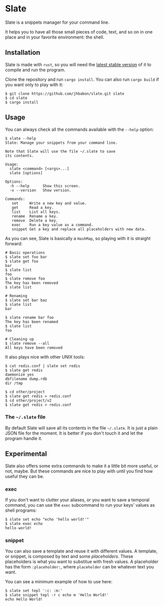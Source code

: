 # Slate

Slate is a snippets manager for your command line.

It helps you to have all those small pieces of code, text, and so on in one place and in your favorite environment: the shell.

## Installation

Slate is made with `rust`, so you will need the [latest stable version](https://www.rust-lang.org/downloads.html) of it to compile and run the program.

Clone the repository and run `cargo install`. You can also run `cargo build` if you want only to play with it:

```
$ git clone https://github.com/jhbabon/slate.git slate
$ cd slate
$ cargo install
```

## Usage

You can always check all the commands available with the `--help` option:

```
$ slate --help
Slate: Manage your snippets from your command line.

Note that Slate will use the file ~/.slate to save
its contents.

Usage:
  slate <command> [<args>...]
  slate [options]

Options:
  -h --help      Show this screen.
  -v --version   Show version.

Commands:
   set     Write a new key and value.
   get     Read a key.
   list    List all keys.
   rename  Rename a key.
   remove  Delete a key.
   exec    Run a key value as a command.
   snippet Get a key and replace all placeholders with new data.
```

As you can see, Slate is basically a `HashMap`, so playing with it is straight forward:

```
# Basic operations
$ slate set foo bar
$ slate get foo
bar
$ slate list
foo
$ slate remove foo
The key has been removed
$ slate list

# Renaming
$ slate set bar baz
$ slate list
bar

$ slate rename bar foo
The key has been renamed
$ slate list
foo

# Cleaning up
$ slate remove --all
All keys have been removed
```

It also plays nice with other UNIX tools:

```
$ cat redis.conf | slate set redis
$ slate get redis
daemonize yes
dbfilename dump.rdb
dir /tmp

$ cd other/project
$ slate get redis > redis.conf
$ cd other/project/v2
$ slate get redis > redis.conf
```

### The `~/.slate` file

By default Slate will save all its contents in the file `~/.slate`. It is just a plain JSON file for the moment. It is better if you don't touch it and let the program handle it.

## Experimental

Slate also offers some extra commands to make it a little bit more useful, or not, maybe. But these commands are nice to play with until you find how useful they can be.

### exec

If you don't want to clutter your aliases, or you want to save a temporal command, you can use the `exec` subcommand to run your keys' values as shell programs:

```
$ slate set echo "echo 'hello world!'"
$ slate exec echo
hello world!
```

### snippet

You can also save a template and reuse it with different values. A template, or snippet, is composed by text and some _placeholders_. These placeholders is what you want to substitue with fresh values. A placeholder has the form `:placeholder:`, where `placeholder` can be whatever text you want.

You can see a minimum example of how to use here:

```
$ slate set tepl ':c: :m:'
$ slate snippet tepl -r c echo m 'Hello World!'
echo Hello World!
```
